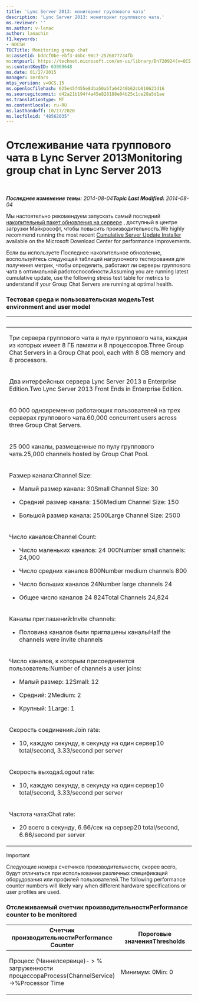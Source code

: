 ```yaml
---
title: 'Lync Server 2013: мониторинг группового чата'
description: 'Lync Server 2013: мониторинг группового чата.'
ms.reviewer: ''
ms.author: v-lanac
author: lanachin
f1.keywords:
- NOCSH
TOCTitle: Monitoring group chat
ms:assetid: bddcf0be-ebf3-46bc-90c7-2576877734fb
ms:mtpsurl: https://technet.microsoft.com/en-us/library/Dn720924(v=OCS.15)
ms:contentKeyID: 63969648
ms.date: 01/27/2015
manager: serdars
mtps_version: v=OCS.15
ms.openlocfilehash: 625e45f455e8dba50a5fa64240b62cb010623d16
ms.sourcegitcommit: d42a21b194f4a45e828188e04b25c1ce28a5d1ae
ms.translationtype: MT
ms.contentlocale: ru-RU
ms.lasthandoff: 10/17/2020
ms.locfileid: "48562035"
---
```

# <a name="monitoring-group-chat-in-lync-server-2013"></a><span data-ttu-id="100e2-103">Отслеживание чата группового чата в Lync Server 2013</span><span class="sxs-lookup"><span data-stu-id="100e2-103">Monitoring group chat in Lync Server 2013</span></span>

<div data-xmlns="http://www.w3.org/1999/xhtml">

<div class="topic" data-xmlns="http://www.w3.org/1999/xhtml" data-msxsl="urn:schemas-microsoft-com:xslt" data-cs="https://msdn.microsoft.com/">

<div data-asp="https://msdn2.microsoft.com/asp">



</div>

<div id="mainSection">

<div id="mainBody">

<span> </span>

<span data-ttu-id="100e2-104">_**Последнее изменение темы:** 2014-08-04_</span><span class="sxs-lookup"><span data-stu-id="100e2-104">_**Topic Last Modified:** 2014-08-04_</span></span>

<span data-ttu-id="100e2-105">Мы настоятельно рекомендуем запускать самый последний [накопительный пакет обновления на сервере](https://support.microsoft.com/kb/968802) , доступный в центре загрузки Майкрософт, чтобы повысить производительность.</span><span class="sxs-lookup"><span data-stu-id="100e2-105">We highly recommend running the most recent [Cumulative Server Update Installer](https://support.microsoft.com/kb/968802) available on the Microsoft Download Center for performance improvements.</span></span>

<span data-ttu-id="100e2-106">Если вы используете Последнее накопительное обновление, воспользуйтесь следующей таблицей нагрузочного тестирования для получения метрик, чтобы определить, работают ли серверы группового чата в оптимальной работоспособности.</span><span class="sxs-lookup"><span data-stu-id="100e2-106">Assuming you are running latest cumulative update, use the following stress test table for metrics to understand if your Group Chat Servers are running at optimal health.</span></span>

### <a name="test-environment-and-user-model"></a><span data-ttu-id="100e2-107">Тестовая среда и пользовательская модель</span><span class="sxs-lookup"><span data-stu-id="100e2-107">Test environment and user model</span></span>

<table>
<colgroup>
<col style="width: 100%" />
</colgroup>
<thead>
<tr class="header">
<th> </th>
</tr>
</thead>
<tbody>
<tr class="odd">
<td><p><span data-ttu-id="100e2-108">Три сервера группового чата в пуле группового чата, каждая из которых имеет 8 ГБ памяти и 8 процессоров.</span><span class="sxs-lookup"><span data-stu-id="100e2-108">Three Group Chat Servers in a Group Chat pool, each with 8 GB memory and 8 processors.</span></span></p></td>
</tr>
<tr class="even">
<td><p><span data-ttu-id="100e2-109">Два интерфейсных сервера Lync Server 2013 в Enterprise Edition.</span><span class="sxs-lookup"><span data-stu-id="100e2-109">Two Lync Server 2013 Front Ends in Enterprise Edition.</span></span></p></td>
</tr>
<tr class="odd">
<td><p><span data-ttu-id="100e2-110">60 000 одновременно работающих пользователей на трех серверах группового чата.</span><span class="sxs-lookup"><span data-stu-id="100e2-110">60,000 concurrent users across three Group Chat Servers.</span></span></p></td>
</tr>
<tr class="even">
<td><p><span data-ttu-id="100e2-111">25 000 каналы, размещенные по пулу группового чата.</span><span class="sxs-lookup"><span data-stu-id="100e2-111">25,000 channels hosted by Group Chat Pool.</span></span></p></td>
</tr>
<tr class="odd">
<td><p><span data-ttu-id="100e2-112">Размер канала:</span><span class="sxs-lookup"><span data-stu-id="100e2-112">Channel Size:</span></span></p>
<ul>
<li><p><span data-ttu-id="100e2-113">Малый размер канала: 30</span><span class="sxs-lookup"><span data-stu-id="100e2-113">Small Channel Size: 30</span></span></p></li>
<li><p><span data-ttu-id="100e2-114">Средний размер канала: 150</span><span class="sxs-lookup"><span data-stu-id="100e2-114">Medium Channel Size: 150</span></span></p></li>
<li><p><span data-ttu-id="100e2-115">Большой размер канала: 2500</span><span class="sxs-lookup"><span data-stu-id="100e2-115">Large Channel Size: 2500</span></span></p></li>
</ul></td>
</tr>
<tr class="even">
<td><p><span data-ttu-id="100e2-116">Число каналов:</span><span class="sxs-lookup"><span data-stu-id="100e2-116">Channel Count:</span></span></p>
<ul>
<li><p><span data-ttu-id="100e2-117">Число маленьких каналов: 24 000</span><span class="sxs-lookup"><span data-stu-id="100e2-117">Number small channels: 24,000</span></span></p></li>
<li><p><span data-ttu-id="100e2-118">Число средних каналов 800</span><span class="sxs-lookup"><span data-stu-id="100e2-118">Number medium channels 800</span></span></p></li>
<li><p><span data-ttu-id="100e2-119">Число больших каналов 24</span><span class="sxs-lookup"><span data-stu-id="100e2-119">Number large channels 24</span></span></p></li>
<li><p><span data-ttu-id="100e2-120">Общее число каналов 24 824</span><span class="sxs-lookup"><span data-stu-id="100e2-120">Total Channels 24,824</span></span></p></li>
</ul></td>
</tr>
<tr class="odd">
<td><p><span data-ttu-id="100e2-121">Каналы приглашений:</span><span class="sxs-lookup"><span data-stu-id="100e2-121">Invite channels:</span></span></p>
<ul>
<li><p><span data-ttu-id="100e2-122">Половина каналов были приглашены каналы</span><span class="sxs-lookup"><span data-stu-id="100e2-122">Half the channels were invite channels</span></span></p></li>
</ul></td>
</tr>
<tr class="even">
<td><p><span data-ttu-id="100e2-123">Число каналов, к которым присоединяется пользователь:</span><span class="sxs-lookup"><span data-stu-id="100e2-123">Number of channels a user joins:</span></span></p>
<ul>
<li><p><span data-ttu-id="100e2-124">Малый размер: 12</span><span class="sxs-lookup"><span data-stu-id="100e2-124">Small: 12</span></span></p></li>
<li><p><span data-ttu-id="100e2-125">Средний: 2</span><span class="sxs-lookup"><span data-stu-id="100e2-125">Medium: 2</span></span></p></li>
<li><p><span data-ttu-id="100e2-126">Крупный: 1</span><span class="sxs-lookup"><span data-stu-id="100e2-126">Large: 1</span></span></p></li>
</ul></td>
</tr>
<tr class="odd">
<td><p><span data-ttu-id="100e2-127">Скорость соединения:</span><span class="sxs-lookup"><span data-stu-id="100e2-127">Join rate:</span></span></p>
<ul>
<li><p><span data-ttu-id="100e2-128">10, каждую секунду, в секунду на один сервер</span><span class="sxs-lookup"><span data-stu-id="100e2-128">10 total/second, 3.33/second per server</span></span></p></li>
</ul></td>
</tr>
<tr class="even">
<td><p><span data-ttu-id="100e2-129">Скорость выхода:</span><span class="sxs-lookup"><span data-stu-id="100e2-129">Logout rate:</span></span></p>
<ul>
<li><p><span data-ttu-id="100e2-130">10, каждую секунду, в секунду на один сервер</span><span class="sxs-lookup"><span data-stu-id="100e2-130">10 total/second, 3.33/second per server</span></span></p></li>
</ul></td>
</tr>
<tr class="odd">
<td><p><span data-ttu-id="100e2-131">Частота чата:</span><span class="sxs-lookup"><span data-stu-id="100e2-131">Chat rate:</span></span></p>
<ul>
<li><p><span data-ttu-id="100e2-132">20 всего в секунду, 6.66/сек на сервер</span><span class="sxs-lookup"><span data-stu-id="100e2-132">20 total/second, 6.66/second per server</span></span></p></li>
</ul></td>
</tr>
</tbody>
</table>


<div>


> [!IMPORTANT]  
> <span data-ttu-id="100e2-133">Следующие номера счетчиков производительности, скорее всего, будут отличаться при использовании различных спецификаций оборудования или профилей пользователей.</span><span class="sxs-lookup"><span data-stu-id="100e2-133">The following performance counter numbers will likely vary when different hardware specifications or user profiles are used.</span></span>



</div>

### <a name="performance-counter-to-be-monitored"></a><span data-ttu-id="100e2-134">Отслеживаемый счетчик производительности</span><span class="sxs-lookup"><span data-stu-id="100e2-134">Performance counter to be monitored</span></span>

<table>
<colgroup>
<col style="width: 50%" />
<col style="width: 50%" />
</colgroup>
<thead>
<tr class="header">
<th><span data-ttu-id="100e2-135">Счетчик производительности</span><span class="sxs-lookup"><span data-stu-id="100e2-135">Performance Counter</span></span></th>
<th><span data-ttu-id="100e2-136">Пороговые значения</span><span class="sxs-lookup"><span data-stu-id="100e2-136">Thresholds</span></span></th>
</tr>
</thead>
<tbody>
<tr class="odd">
<td><p><span data-ttu-id="100e2-137">Процесс (Чаннелсервице)- &gt; % загруженности процессора</span><span class="sxs-lookup"><span data-stu-id="100e2-137">Process(ChannelService)-&gt;%Processor Time</span></span></p></td>
<td><p><span data-ttu-id="100e2-138">Минимум: 0</span><span class="sxs-lookup"><span data-stu-id="100e2-138">Min: 0</span></span></p></td>
</tr>
</tbody>
</table>


</div>

<span> </span>

</div>

</div>

</div>


